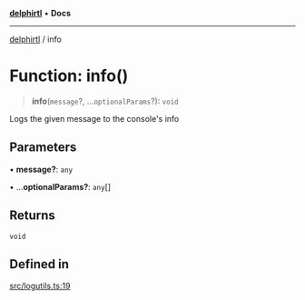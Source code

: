 [**delphirtl**](../README.md) • **Docs**

***

[delphirtl](../globals.md) / info

# Function: info()

> **info**(`message`?, ...`optionalParams`?): `void`

Logs the given message to the console's info

## Parameters

• **message?**: `any`

• ...**optionalParams?**: `any`[]

## Returns

`void`

## Defined in

[src/logutils.ts:19](https://github.com/chuacw/delphirtl/blob/fec3f5d663dd7c36654525a8693564dece7e3b0d/src/logutils.ts#L19)
